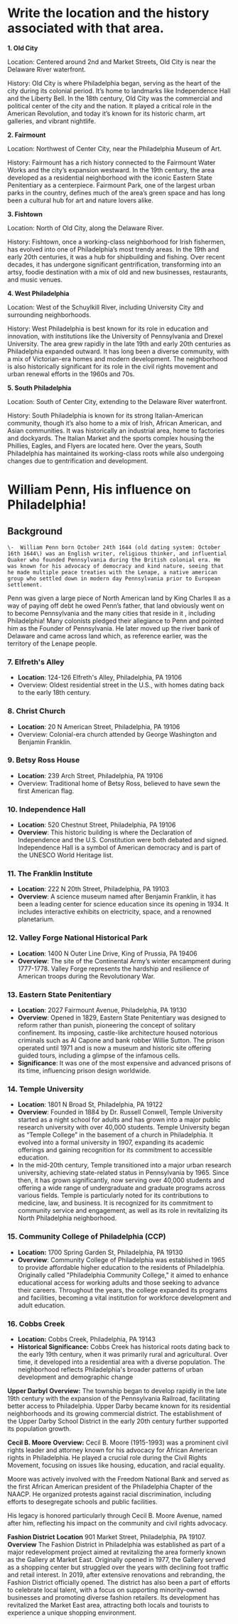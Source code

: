 # **Write the location and the history associated with that area.**

**1\. Old City**

Location: Centered around 2nd and Market Streets, Old City is near the Delaware River waterfront.

History: Old City is where Philadelphia began, serving as the heart of the city during its colonial period. It’s home to landmarks like Independence Hall and the Liberty Bell. In the 18th century, Old City was the commercial and political center of the city and the nation. It played a critical role in the American Revolution, and today it’s known for its historic charm, art galleries, and vibrant nightlife.

**2\. Fairmount**

Location: Northwest of Center City, near the Philadelphia Museum of Art.

History: Fairmount has a rich history connected to the Fairmount Water Works and the city’s expansion westward. In the 19th century, the area developed as a residential neighborhood with the iconic Eastern State Penitentiary as a centerpiece. Fairmount Park, one of the largest urban parks in the country, defines much of the area’s green space and has long been a cultural hub for art and nature lovers alike.

**3\. Fishtown**

Location: North of Old City, along the Delaware River.

History: Fishtown, once a working-class neighborhood for Irish fishermen, has evolved into one of Philadelphia’s most trendy areas. In the 19th and early 20th centuries, it was a hub for shipbuilding and fishing. Over recent decades, it has undergone significant gentrification, transforming into an artsy, foodie destination with a mix of old and new businesses, restaurants, and music venues.

**4\. West Philadelphia**

Location: West of the Schuylkill River, including University City and surrounding neighborhoods.

History: West Philadelphia is best known for its role in education and innovation, with institutions like the University of Pennsylvania and Drexel University. The area grew rapidly in the late 19th and early 20th centuries as Philadelphia expanded outward. It has long been a diverse community, with a mix of Victorian-era homes and modern development. The neighborhood is also historically significant for its role in the civil rights movement and urban renewal efforts in the 1960s and 70s.

**5\. South Philadelphia**

Location: South of Center City, extending to the Delaware River waterfront.

History: South Philadelphia is known for its strong Italian-American community, though it’s also home to a mix of Irish, African American, and Asian communities. It was historically an industrial area, home to factories and dockyards. The Italian Market and the sports complex housing the Phillies, Eagles, and Flyers are located here. Over the years, South Philadelphia has maintained its working-class roots while also undergoing changes due to gentrification and development.

# William Penn, His influence on Philadelphia\!

## Background

	\-  William Penn born October 24th 1644 (old dating system: October 16th 1644\) was an English writer, religious thinker, and influential Quaker who founded Pennsylvania during the British colonial era. He was known for his advocacy of democracy and kind nature, seeing that he made multiple peace treaties with the Lenape, a native american group who settled down in modern day Pennsylvania prior to European settlement.   
Penn was given a large piece of North American land by King Charles II as a way of paying off debt he owed Penn’s father, that land obviously went on to become Pennsylvania and the many cities that reside in it , including Philadelphia\! Many colonists pledged their allegiance to Penn and pointed him as the Founder of Pennsylvania. He later moved up the river bank of Delaware and came across land which, as reference earlier, was the territory of the Lenape people. 

### **7\. Elfreth's Alley**

* **Location**: 124-126 Elfreth's Alley, Philadelphia, PA 19106  
* Overview: Oldest residential street in the U.S., with homes dating back to the early 18th century.

### **8\. Christ Church**

* **Location**: 20 N American Street, Philadelphia, PA 19106  
* Overview: Colonial-era church attended by George Washington and Benjamin Franklin.

### **9\. Betsy Ross House**

* **Location**: 239 Arch Street, Philadelphia, PA 19106  
* Overview: Traditional home of Betsy Ross, believed to have sewn the first American flag.

### **10\. Independence Hall**

* **Location**: 520 Chestnut Street, Philadelphia, PA 19106  
* **Overview**: This historic building is where the Declaration of Independence and the U.S. Constitution were both debated and signed. Independence Hall is a symbol of American democracy and is part of the UNESCO World Heritage list.

### **11\. The Franklin Institute**

* **Location**: 222 N 20th Street, Philadelphia, PA 19103  
* **Overview**: A science museum named after Benjamin Franklin, it has been a leading center for science education since its opening in 1934\. It includes interactive exhibits on electricity, space, and a renowned planetarium.

### **12\. Valley Forge National Historical Park**

* **Location**: 1400 N Outer Line Drive, King of Prussia, PA 19406  
* **Overview**: The site of the Continental Army’s winter encampment during 1777-1778. Valley Forge represents the hardship and resilience of American troops during the Revolutionary War.

### **13\. Eastern State Penitentiary**

* **Location**: 2027 Fairmount Avenue, Philadelphia, PA 19130  
* **Overview**: Opened in 1829, Eastern State Penitentiary was designed to reform rather than punish, pioneering the concept of solitary confinement. Its imposing, castle-like architecture housed notorious criminals such as Al Capone and bank robber Willie Sutton. The prison operated until 1971 and is now a museum and historic site offering guided tours, including a glimpse of the infamous cells.  
* **Significance**: It was one of the most expensive and advanced prisons of its time, influencing prison design worldwide.

### **14\. Temple University**

* **Location**: 1801 N Broad St, Philadelphia, PA 19122  
* **Overview**: Founded in 1884 by Dr. Russell Conwell, Temple University started as a night school for adults and has grown into a major public research university with over 40,000 students. Temple University began as “Temple College” in the basement of a church in Philadelphia. It evolved into a formal university in 1907, expanding its academic offerings and gaining recognition for its commitment to accessible education.  
* In the mid-20th century, Temple transitioned into a major urban research university, achieving state-related status in Pennsylvania by 1965\. Since then, it has grown significantly, now serving over 40,000 students and offering a wide range of undergraduate and graduate programs across various fields. Temple is particularly noted for its contributions to medicine, law, and business. It is recognized for its commitment to community service and engagement, as well as its role in revitalizing its North Philadelphia neighborhood.

### **15\. Community College of Philadelphia (CCP)**

* **Location:** 1700 Spring Garden St, Philadelphia, PA 19130  
* **Overview**: Community College of Philadelphia was established in 1965 to provide affordable higher education to the residents of Philadelphia. Originally called "Philadelphia Community College," it aimed to enhance educational access for working adults and those seeking to advance their careers. Throughout the years, the college expanded its programs and facilities, becoming a vital institution for workforce development and adult education. 

### 

### 

### **16\. Cobbs Creek**

* **Location:** Cobbs Creek, Philadelphia, PA 19143  
* **Historical Significance:** Cobbs Creek has historical roots dating back to the early 19th century, when it was primarily rural and agricultural. Over time, it developed into a residential area with a diverse population. The neighborhood reflects Philadelphia's broader patterns of urban development and demographic change

**Upper DarbyI**
**Overview:** The township began to develop rapidly in the late 19th century with the expansion of the Pennsylvania Railroad, facilitating better access to Philadelphia. Upper Darby became known for its residential neighborhoods and its growing commercial district. The establishment of the Upper Darby School District in the early 20th century further supported its population growth.

**Cecil B. Moore**
**Overview:** Cecil B. Moore (1915-1993) was a prominent civil rights leader and attorney known for his advocacy for African American rights in Philadelphia. He played a crucial role during the Civil Rights Movement, focusing on issues like housing, education, and racial equality.

Moore was actively involved with the Freedom National Bank and served as the first African American president of the Philadelphia Chapter of the NAACP. He organized protests against racial discrimination, including efforts to desegregate schools and public facilities.

His legacy is honored particularly through Cecil B. Moore Avenue, named after him, reflecting his impact on the community and civil rights advocacy.

**Fashion District**
**Location** 901 Market Street, Philadelphia, PA 19107.
**Overview** 
The Fashion District in Philadelphia was established as part of a major redevelopment project aimed at revitalizing the area formerly known as the Gallery at Market East. Originally opened in 1977, the Gallery served as a shopping center but struggled over the years with declining foot traffic and retail interest. In 2019, after extensive renovations and rebranding, the Fashion District officially opened.
The district has also been a part of efforts to celebrate local talent, with a focus on supporting minority-owned businesses and promoting diverse fashion retailers. Its development has revitalized the Market East area, attracting both locals and tourists to experience a unique shopping environment.


